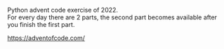 
Python advent code exercise of 2022.
<br>
For every day there are 2 parts, the second part becomes available after you finish the first part.
<br>

https://adventofcode.com/
